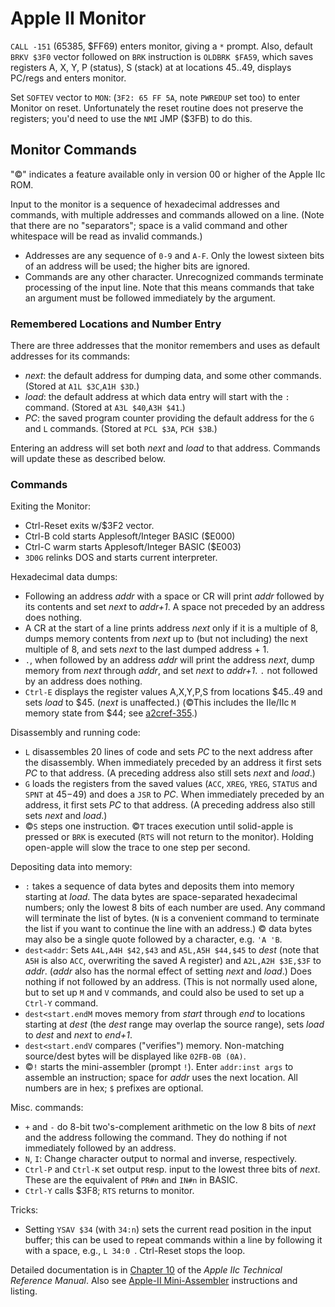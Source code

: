 Apple II Monitor
================

`CALL -151` (65385, $FF69) enters monitor, giving a `*` prompt. Also,
default `BRKV $3F0` vector followed on `BRK` instruction is `OLDBRK
$FA59`, which saves registers A, X, Y, P (status), S (stack) at at
locations $45‥$49, displays PC/regs and enters monitor.

Set `SOFTEV` vector to `MON`: (`3F2: 65 FF 5A`, note `PWREDUP` set
too) to enter Monitor on reset. Unfortunately the reset routine does
not preserve the registers; you'd need to use the `NMI` JMP ($3FB) to
do this.


Monitor Commands
----------------

"©" indicates a feature available only in version 00 or higher
of the Apple IIc ROM.

Input to the monitor is a sequence of hexadecimal addresses and
commands, with multiple addresses and commands allowed on a line.
(Note that there are no "separators"; space is a valid command and
other whitespace will be read as invalid commands.)
- Addresses are any sequence of `0-9` and `A-F`. Only the lowest
  sixteen bits of an address will be used; the higher bits are
  ignored.
- Commands are any other character. Unrecognized commands terminate
  processing of the input line. Note that this means commands that
  take an argument must be followed immediately by the argument.

### Remembered Locations and Number Entry

There are three addresses that the monitor remembers and uses as
default addresses for its commands:
- _next_: the default address for dumping data, and some other
  commands. (Stored at `A1L $3C`,`A1H $3D`.)
- _load_: the default address at which data entry will start with the
  `:` command. (Stored at `A3L $40`,`A3H $41`.)
- _PC_: the saved program counter providing the default address for
  the `G` and `L` commands. (Stored at `PCL $3A`, `PCH $3B`.)

Entering an address will set both _next_ and _load_ to that address.
Commands will update these as described below.

### Commands

Exiting the Monitor:
- Ctrl-Reset exits w/$3F2 vector.
- Ctrl-B cold starts Applesoft/Integer BASIC ($E000)
- Ctrl-C warm starts Applesoft/Integer BASIC ($E003)
- `3D0G` relinks DOS and starts current interpreter.

Hexadecimal data dumps:
- Following an address _addr_ with a space or CR will print _addr_
  followed by its contents and set _next_ to _addr+1_. A space not
  preceded by an address does nothing.
- A CR at the start of a line prints address _next_ only if it is a
  multiple of 8, dumps memory contents from _next_ up to (but not
  including) the next multiple of 8, and sets _next_ to the last
  dumped address + 1.
- `.`, when followed by an address _addr_ will print the address
  _next_, dump memory from _next_ through _addr_, and set _next_ to
  _addr+1_. `.` not followed by an address does nothing.
- `Ctrl-E` displays the register values A,X,Y,P,S from locations $45‥49
  and sets _load_ to $45. (_next_ is unaffected.) (©This includes the
  IIe/IIc `M` memory state from $44; see [a2cref-355].)

Disassembly and running code:
- `L` disassembles 20 lines of code and sets _PC_ to the next address
  after the disassembly. When immediately preceded by an address it
  first sets _PC_ to that address. (A preceding address also still
  sets _next_ and _load_.)
- `G` loads the registers from the saved values (`ACC`, `XREG`,
  `YREG`, `STATUS` and `SPNT` at $45-$49) and does a `JSR` to _PC_.
  When immediately preceded by an address, it first sets _PC_ to that
  address. (A preceding address also still sets _next_ and _load_.)
- ©`S` steps one instruction. ©`T` traces execution until solid-apple
  is pressed or `BRK` is executed (`RTS` will not return to the
  monitor). Holding open-apple will slow the trace to one step per
  second.

Depositing data into memory:
- `:` takes a sequence of data bytes and deposits them into memory
  starting at _load_. The data bytes are space-separated hexadecimal
  numbers; only the lowest 8 bits of each number are used. Any command
  will terminate the list of bytes. (`N` is a convenient command to
  terminate the list if you want to continue the line with an
  address.) © data bytes may also be a single quote followed by a
  character, e.g. `'A 'B`.
- `dest<addr`: Sets `A4L,A4H $42,$43` and `A5L,A5H $44,$45` to _dest_
  (note that `A5H` is also `ACC`, overwriting the saved A register)
  and `A2L,A2H $3E,$3F` to _addr_. (_addr_ also has the normal effect
  of setting _next_ and _load_.) Does nothing if not followed by an
  address. (This is not normally used alone, but to set up `M` and `V`
  commands, and could also be used to set up a `Ctrl-Y` command.
- `dest<start.endM` moves memory from _start_ through _end_ to
  locations starting at _dest_ (the _dest_ range may overlap the
  source range), sets _load_ to _dest_ and _next_ to _end+1_.
- `dest<start.endV` compares ("verifies") memory. Non-matching
  source/dest bytes will be displayed like `02FB-0B (0A)`.
- ©`!` starts the mini-assembler (prompt `!`). Enter `addr:inst args`
  to assemble an instruction; space for _addr_ uses the next location.
  All numbers are in hex; `$` prefixes are optional.

Misc. commands:
- `+` and `-` do 8-bit two's-complement arithmetic on the low 8 bits
  of _next_ and the address following the command. They do nothing if
  not immediately followed by an address.
- `N`, `I`: Change character output to normal and inverse,
  respectively.
- `Ctrl-P` and `Ctrl-K` set output resp. input to the lowest three
  bits of _next_. These are the equivalent of `PR#n` and `IN#n` in
  BASIC.
- `Ctrl-Y` calls $3F8; `RTS` returns to monitor.

Tricks:
- Setting `YSAV $34` (with `34:n`) sets the current read position in
  the input buffer; this can be used to repeat commands within a line
  by following it with a space, e.g., `L 34:0 `. Ctrl-Reset stops the
  loop.

Detailed documentation is in [Chapter 10][a2cref-c10] of the _Apple
IIc Technical Reference Manual_. Also see [Apple-II
Mini-Assembler][a2mini-asm] instructions and listing.



<!-------------------------------------------------------------------->
[a2cref-355]: https://archive.org/details/Apple_IIc_Technical_Reference_Manual/page/n362
[a2cref-c10]: https://archive.org/details/Apple_IIc_Technical_Reference_Manual/page/n230
[a2mini-asm]: https://archive.org/details/Apple2_Woz_MiniAssembler/page/n1/mode/1up
